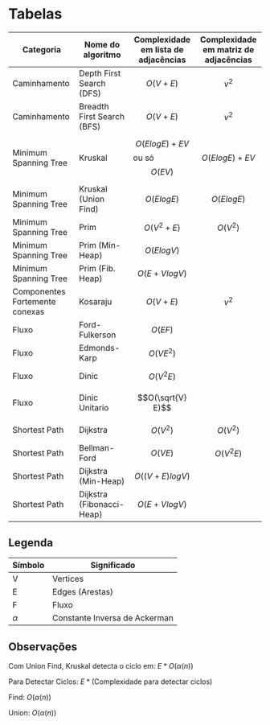 # Tabelas

| Categoria                      | Nome do algoritmo          | Complexidade em lista de adjacências | Complexidade em matriz de adjacências |
| ------------------------------ | -------------------------- | ------------------------------------ | ------------------------------------- |
| Caminhamento                   | Depth First Search (DFS)   | $$O(V+E)$$                           | $$v^2$$                               |
| Caminhamento                   | Breadth First Search (BFS) | $$O(V+E)$$                           | $$v^2$$                               |
| Minimum Spanning Tree          | Kruskal                    | $$O(E log E) + EV$$ ou só $$O(EV)$$  | $$O(E log E) + EV$$                   |
| Minimum Spanning Tree          | Kruskal (Union Find)       | $$O(E log E)$$                       | $$O(E log E)$$                        |
| Minimum Spanning Tree          | Prim                       | $$O(V^2 + E)$$                       | $$O(V^2)$$                            |
| Minimum Spanning Tree          | Prim (Min-Heap)            | $$O(E log V)$$                       |                                       |
| Minimum Spanning Tree          | Prim (Fib. Heap)           | $$O(E + V log V)$$                   |                                       |
| Componentes Fortemente conexas | Kosaraju                   | $$O(V+E)$$                           | $$v^2$$                               |
| Fluxo                          | Ford-Fulkerson             | $$O(EF)$$                            |                                       |
| Fluxo                          | Edmonds-Karp               | $$O(VE^2)$$                          |                                       |
| Fluxo                          | Dinic                      | $$O(V^2 E)$$                         |                                       |
| Fluxo                          | Dinic Unitario             | $$O(\sqrt{V} E)$$                    |                                       |
| Shortest Path                  | Dijkstra                   | $$O(V^2)$$                           | $$O(V^2)$$                            |
| Shortest Path                  | Bellman-Ford               | $$O(VE)$$                            | $$O(V^2 E)$$                          |
| Shortest Path                  | Dijkstra (Min-Heap)        | $$O((V+E) log V)$$                   |                                       |
| Shortest Path                  | Dijkstra (Fibonacci-Heap)  | $$O(E+V log V)$$                     |                                       |

## Legenda

| Símbolo  | Significado                   |
| -------- | ----------------------------- |
| V        | Vertices                      |
| E        | Edges (Arestas)               |
| F        | Fluxo                         |
| $\alpha$ | Constante Inversa de Ackerman |

## Observações

Com Union Find, Kruskal detecta o ciclo em: $E*O(\alpha(n))$

Para Detectar Ciclos: $E*(\text{Complexidade para detectar ciclos})$

Find: $O(\alpha(n))$

Union: $O(\alpha(n))$
